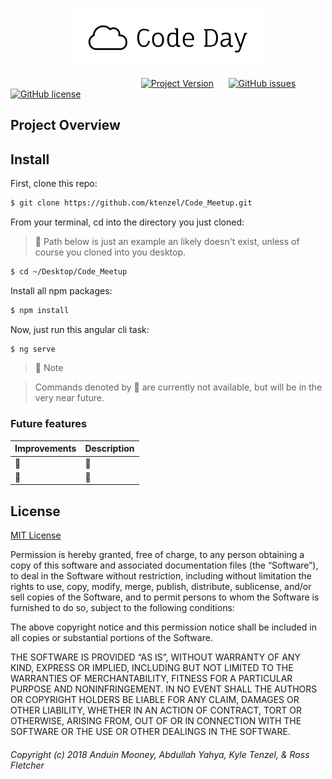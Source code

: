 <p align="center"><img width="60%" src="src/assets/images/codeday_logo.png"></p>

&nbsp;&nbsp;&nbsp;&nbsp;&nbsp;&nbsp;&nbsp;&nbsp;&nbsp;&nbsp;&nbsp;&nbsp;&nbsp;&nbsp;&nbsp;&nbsp;&nbsp;&nbsp;&nbsp;&nbsp;&nbsp;&nbsp;&nbsp;&nbsp;&nbsp;&nbsp;&nbsp;&nbsp;&nbsp;&nbsp;&nbsp;&nbsp;&nbsp;
&nbsp;&nbsp;&nbsp;&nbsp;&nbsp;&nbsp;&nbsp;&nbsp;&nbsp;&nbsp;&nbsp;&nbsp;&nbsp;&nbsp;
&nbsp;&nbsp;&nbsp;
[![Project Version](https://img.shields.io/badge/Ver-0.1.0-blue.svg?style=for-the-badge)](https://github.com/ktenzel/Code_Meetup.git)
&nbsp;&nbsp;&nbsp;&nbsp;
[![GitHub issues](https://img.shields.io/github/issues/ktenzel/Code_Meetup.svg?style=for-the-badge)](https://github.com/ktenzel/Code_Meetup/issues)
&nbsp;&nbsp;&nbsp;&nbsp;
[![GitHub license](https://img.shields.io/github/license/ktenzel/Code_Meetup.svg?style=for-the-badge)](https://github.com/ktenzel/Code_Meetup/blob/master/LICENSE)


## Project Overview
<!-- Basic Overview goes here -->

## Install

First, clone this repo:

```sh
$ git clone https://github.com/ktenzel/Code_Meetup.git
```

From your terminal, cd into the directory you just cloned:

> :children_crossing: Path below is just an example an likely doesn't exist, unless of course you cloned into you desktop.

```sh
$ cd ~/Desktop/Code_Meetup
```

Install all npm packages:

```sh
$ npm install
```

Now, just run this angular cli task:

```sh
$ ng serve
```

> :bell: Note

> Commands denoted by :construction: are currently not available, but will be in the very near future.
### Future features

| Improvements | Description |
| :------------- | :------------- |
| :construction: | :construction: |   
| :construction: | :construction: |

## License

[MIT License][Arbitrary case-insensitive reference text]

Permission is hereby granted, free of charge, to any person obtaining a copy of this software and associated documentation files (the “Software”), to deal in the Software without restriction, including without limitation the rights to use, copy, modify, merge, publish, distribute, sublicense, and/or sell copies of the Software, and to permit persons to whom the Software is furnished to do so, subject to the following conditions:

The above copyright notice and this permission notice shall be included in all copies or substantial portions of the Software.

THE SOFTWARE IS PROVIDED “AS IS”, WITHOUT WARRANTY OF ANY KIND, EXPRESS OR IMPLIED, INCLUDING BUT NOT LIMITED TO THE WARRANTIES OF MERCHANTABILITY, FITNESS FOR A PARTICULAR PURPOSE AND NONINFRINGEMENT. IN NO EVENT SHALL THE AUTHORS OR COPYRIGHT HOLDERS BE LIABLE FOR ANY CLAIM, DAMAGES OR OTHER LIABILITY, WHETHER IN AN ACTION OF CONTRACT, TORT OR OTHERWISE, ARISING FROM, OUT OF OR IN CONNECTION WITH THE SOFTWARE OR THE USE OR OTHER DEALINGS IN THE SOFTWARE.

###### Copyright (c) 2018 Anduin Mooney, Abdullah Yahya, Kyle Tenzel, & Ross Fletcher

[arbitrary case-insensitive reference text]: https://ayahya.mit-license.org
